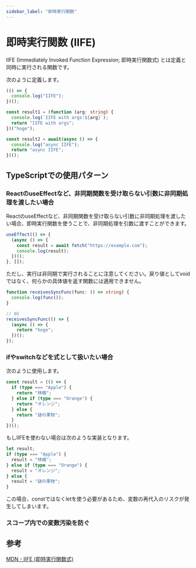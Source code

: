 ```yaml
---
sidebar_label: "即時実行関数"
---
```


# 即時実行関数 (IIFE)

IIFE (Immediately Invoked Function Expression; 即時実行関数式) とは定義と同時に実行される関数です。

次のように定義します。

```typescript
(() => {
  console.log("IIFE");
})();

const result1 = (function (arg: string) {
  console.log(`IIFE with args:${arg}`);
  return "IIFE with args";
})("hoge");

const result2 = await(async () => {
  console.log("async IIFE");
  return "async IIFE";
})();
```

## TypeScriptでの使用パターン

### ReactのuseEffectなど、非同期関数を受け取らない引数に非同期処理を渡したい場合

ReactのuseEffectなど、非同期関数を受け取らない引数に非同期処理を渡したい場合、即時実行関数を使うことで、非同期処理を引数に渡すことができます。

```typescript
useEffect(() => {
  (async () => {
    const result = await fetch("https://example.com");
    console.log(result);
  })();
}, []);
```

ただし、実行は非同期で実行されることに注意してください。戻り値としてvoidではなく、何らかの具体値を返す関数には適用できません。

```typescript
function receivesSyncFunc(func: () => string) {
  console.log(func());
}

// NG
receivesSyncFunc(() => {
  (async () => {
    return "hoge";
  })();
});
```

### ifやswitchなどを式として扱いたい場合

次のように使用します。

```typescript
const result = (() => {
  if (type === "Apple") {
    return "林檎";
  } else if (type === "Orange") {
    return "オレンジ";
  } else {
    return "謎の果物";
  }
})();
```

もしIIFEを使わない場合は次のような実装となります。

```typescript
let result;
if (type === "Apple") {
  result = "林檎";
} else if (type === "Orange") {
  result = "オレンジ";
} else {
  result = "謎の果物";
}
```

この場合、constではなくletを使う必要があるため、変数の再代入のリスクが発生してしまいます。

### スコープ内での変数汚染を防ぐ

## 参考

[MDN - IIFE (即時実行関数式)](https://developer.mozilla.org/ja/docs/Glossary/IIFE)
